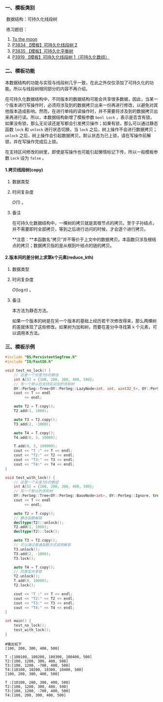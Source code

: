 ### 一、模板类别

​	数据结构：可持久化线段树

​	练习题目：

1. [To the moon](https://acm.hdu.edu.cn/showproblem.php?pid=4348)
2. [P3834 【模板】可持久化线段树 2](https://www.luogu.com.cn/problem/P3834)
3. [P3835 【模板】可持久化平衡树](https://www.luogu.com.cn/problem/P3835)
4. [P3919 【模板】可持久化线段树 1（可持久化数组）](https://www.luogu.com.cn/problem/P3919)

### 二、模板功能

​		本数据结构的功能与实现与线段树几乎一致，在此之外仅仅添加了可持久化的功能。所以与线段树相同部分的内容不再介绍。

​		在可持久化数据结构中，不同版本的数据结构可能会共享很多数据，因此，当某一个版本进行写操作时，必须将涉及到的数据拷贝出来一份再进行修改，以避免对其他版本造成影响。然而，在进行单纯的读操作时，并不需要将涉及到的数据拷贝出来再进行读。所以，本数据结构新增了模板参数 `bool Lock` ，表示是否含有锁，如果没有锁，那么无论读还是写都会引发拷贝操作；如果有锁，那么可以通过静态函数 `lock` 和 `unlock` 进行状态切换，当 `lock` 之后，树上操作不会进行数据拷贝； `unlock` 之后，树上操作会引起数据拷贝。默认状态为已上锁，请在写操作前解锁，并在写操作完成后上锁。

​		在支持区间修改的树里，即使是写操作也可能引起懒惰标记下传，所以一般模板参数 `Lock` 设为 `false` 。

#### 1.拷贝线段树(copy)

1. 数据类型

2. 时间复杂度

    $O(1)$ 。

3. 备注

   在可持久化数据结构中，一棵树的拷贝就是其根节点的拷贝。至于子孙结点，并不需要即时全部拷贝，等到之后进行访问的时候，才会逐个进行拷贝。

   **注意：**本函数名“拷贝”并不等价于上文中的数据拷贝。本函数只涉及根结点的拷贝；数据拷贝指的是从根到叶结点的链的拷贝。

#### 2.版本间的差分树上求第k个元素(reduce_kth)

1. 数据类型

2. 时间复杂度

    $O(\log n)$ 。

3. 备注

   本方法为静态方法。

   如果一个版本的树是在另一个版本的基础上经历若干次修改得来，那么两棵树的差就体现了这些修改。如果树为加和树，而要在差分中寻找第 `k` 个元素，可以调用本方法。
   

### 三、模板示例

```c++
#include "DS/PersistentSegTree.h"
#include "IO/FastIO.h"

void test_no_lock() {
    // 这是一个长度为5的数组
    int A[5] = {100, 200, 300, 400, 500};
    // 写一个默认的支持区间加的求和树
    OY::PerSeg::Tree<OY::PerSeg::LazyNode<int, int, uint32_t>, OY::PerSeg::Ignore, false, false, uint32_t> T(A, A + 5);
    cout << T << endl
         << endl;

    auto T2 = T.copy();
    T2.add(1, 1000);

    auto T3 = T2.copy();
    T3.add(2, -1000);

    auto T4 = T.copy();
    T4.add(0, 3, 10000);

    T.add(0, 3, 100000);
    cout << "T :" << T << endl;
    cout << "T2:" << T2 << endl;
    cout << "T3:" << T3 << endl;
    cout << "T4:" << T4 << endl;
}

void test_with_lock() {
    // 这是一个长度为5的数组
    int A[5] = {100, 200, 300, 400, 500};
    // 写一个默认的求和树
    OY::PerSeg::Tree<OY::PerSeg::BaseNode<int>, OY::PerSeg::Ignore, true, true, uint32_t> T(A, A + 5);
    cout << T << endl
         << endl;

    auto T2 = T.copy();
    // 静态函数解锁
    decltype(T2)::unlock();
    T2.add(1, 1000);
    decltype(T2)::lock();

    auto T3 = T2.copy();
    // 可以通过普通函数方式调用解锁
    T3.unlock();
    T3.add(2, -1000);
    T3.lock();

    auto T4 = T.copy();
    // 同类型共享锁
    T2.unlock();
    T.add(0, 10000);
    T2.lock();

    cout << "T :" << T << endl;
    cout << "T2:" << T2 << endl;
    cout << "T3:" << T3 << endl;
    cout << "T4:" << T4 << endl;
}

int main() {
    test_no_lock();
    test_with_lock();
}
```

```
#输出如下
[100, 200, 300, 400, 500]

T :[100100, 100200, 100300, 100400, 500]
T2:[100, 1200, 300, 400, 500]
T3:[100, 1200, -700, 400, 500]
T4:[10100, 10200, 10300, 10400, 500]
[100, 200, 300, 400, 500]

T :[10100, 200, 300, 400, 500]
T2:[100, 1200, 300, 400, 500]
T3:[100, 1200, -700, 400, 500]
T4:[100, 200, 300, 400, 500]

```

